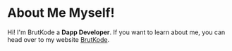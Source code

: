 ﻿# About Me Myself!

Hi! I'm BrutKode a **Dapp Developer**. If you want to learn about me, you can head over to my website [BrutKode](https://brutkode.eth.link).
